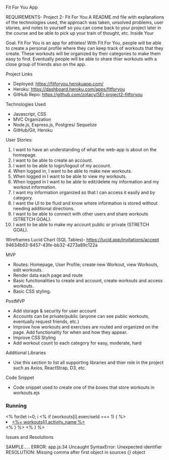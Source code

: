 Fit For You App

REQUIREMENTS- Project 2- Fit For You
A README.md file with explanations of the technologies used, the approach was taken, unsolved problems, user stories, and notes to yourself so you can come back to your project later in the course and be able to pick up your train of thought, etc. Inside Your 

Goal: Fit For You is an app for athletes! With Fit For You, people will be able to create a personal profile where they can keep track of workouts that they create. These workouts will be organized by their categories to make them easy to find. Eventually people will be able to share thier workouts with a close group of friends also on the app.

Project Links
   - Deployed: https://fitforyou.herokuapp.com/
   - Heroku: https://dashboard.heroku.com/apps/fitforyou
   - GitHub Repo: https://github.com/zotacy/SEI-project2-fitforyou

Technologies Used
- Javascript, CSS
- MVC Organization
- Node.js, Express.js, Postgres/ Sequelize
- GitHub/Git, Heroku

User Stories:
1. I want to have an understanding of what the web-app is about on the homepage.
2. I want to be able to create an account.
3. I want to be able to login/logout of my account.
4. When logged in, I want to be able to make new workouts.
5. When logged in I want to be able to view my workouts.
6. When logged in I want to be able to edit/delete my information and my workout information.
7. I want my information organized so that I can access it easily and by category.
8. I want the UI to be fluid and know where information is stored without needing additional directions.
9. I want to be able to connect with other users and share workouts (STRETCH GOAL).
10. I want to be able to make my account public or private (STRETCH GOAL).

Wireframes
   Lucid Chart (SQL Tables)- https://lucid.app/invitations/accept 94634b63-8457-43fe-bb32-4273a89c122a

MVP
   - Routes: Homepage, User Profile; create new Workout, view Workouts, edit workouts.
   - Render data each page and route
   - Basic functionalities to create and account, create workouts and access workouts.
   - Basic CSS styling.

PostMVP
   - Add storage & security for user account
   - Accounts can be private/public (anyone can see public workouts, eventually request friends, etc.)
   - Improve how workouts and exercises are routed and organized on the page. Add functionality for when and how they appear.
   - Improve CSS Styling
   - Add workout count to each category for easy, moderate, hard


Additional Libraries
   - Use this section to list all supporting libraries and thier role in the project such as Axios, ReactStrap, D3, etc.

Code Snippet
- Code snippet used to create one of the boxes that store workouts in workouts.ejs
<div class= workoutItems>
   <h3>Running</h3>
   <% for(let i=0; i<workouts.length; i++) { %>
         <% if (workouts[i].exerciseId === 1) { %>
         <li>
            <a href="/users/profile/<%=user.id%>/workouts/<%=workouts[i].id%>"> <%= workouts[i].activity_name %> </a>
         </li>
         <% } %>
   <% } %>
</div>

Issues and Resolutions
    
SAMPLE.....
    ERROR: app.js:34 Uncaught SyntaxError: Unexpected identifier
    RESOLUTION: Missing comma after first object in sources {} object
